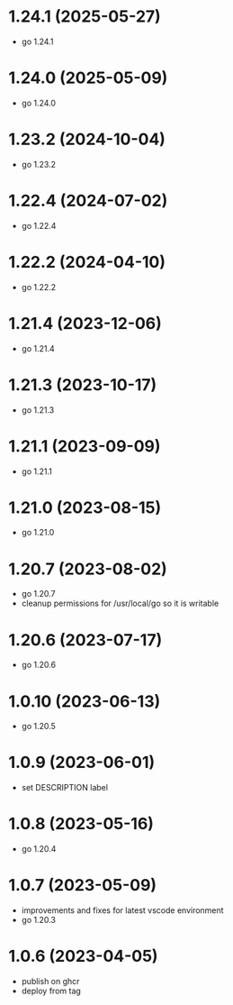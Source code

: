 # 1.24.1 (2025-05-27)

* go 1.24.1

# 1.24.0 (2025-05-09)

* go 1.24.0

# 1.23.2 (2024-10-04)

* go 1.23.2

# 1.22.4 (2024-07-02)

* go 1.22.4

# 1.22.2 (2024-04-10)

* go 1.22.2

# 1.21.4 (2023-12-06)

* go 1.21.4

# 1.21.3 (2023-10-17)

* go 1.21.3

# 1.21.1 (2023-09-09)

* go 1.21.1

# 1.21.0 (2023-08-15)

* go 1.21.0

# 1.20.7 (2023-08-02)

* go 1.20.7
* cleanup permissions for /usr/local/go so it is writable

# 1.20.6 (2023-07-17)

* go 1.20.6

# 1.0.10 (2023-06-13)

* go 1.20.5

# 1.0.9 (2023-06-01)

* set DESCRIPTION label

# 1.0.8 (2023-05-16)

* go 1.20.4

# 1.0.7 (2023-05-09)

* improvements and fixes for latest vscode environment
* go 1.20.3

# 1.0.6 (2023-04-05)

* publish on ghcr
* deploy from tag
